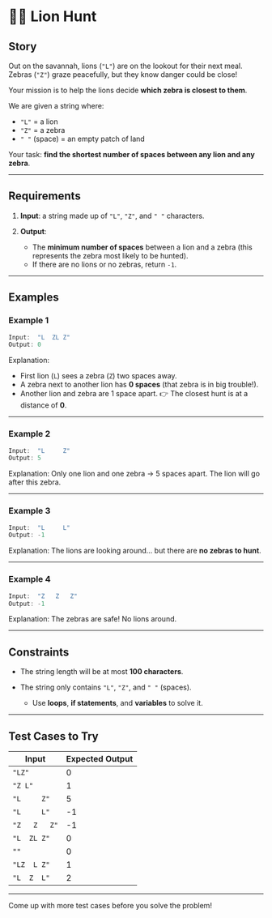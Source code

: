 # 🦁🦓 Lion Hunt

## Story

Out on the savannah, lions (`"L"`) are on the lookout for their next meal. Zebras (`"Z"`) graze peacefully, but they know danger could be close!

Your mission is to help the lions decide **which zebra is closest to them**.

We are given a string where:

* `"L"` = a lion
* `"Z"` = a zebra
* `" "` (space) = an empty patch of land

Your task: **find the shortest number of spaces between any lion and any zebra**.

---

## Requirements

1. **Input**: a string made up of `"L"`, `"Z"`, and `" "` characters.
2. **Output**:

   * The **minimum number of spaces** between a lion and a zebra (this represents the zebra most likely to be hunted).
   * If there are no lions or no zebras, return `-1`.

---

## Examples

### Example 1

```js
Input:  "L  ZL Z"
Output: 0
```

Explanation:

* First lion (`L`) sees a zebra (`Z`) two spaces away.
* A zebra next to another lion has **0 spaces** (that zebra is in big trouble!).
* Another lion and zebra are 1 space apart.
  👉 The closest hunt is at a distance of **0**.

---

### Example 2

```js
Input:  "L     Z"
Output: 5
```

Explanation: Only one lion and one zebra → 5 spaces apart. The lion will go after this zebra.

---

### Example 3

```js
Input:  "L     L"
Output: -1
```

Explanation: The lions are looking around… but there are **no zebras to hunt**.

---

### Example 4

```js
Input:  "Z   Z   Z"
Output: -1
```

Explanation: The zebras are safe! No lions around.

---

## Constraints

* The string length will be at most **100 characters**.
* The string only contains `"L"`, `"Z"`, and `" "` (spaces).

  * Use **loops**, **if statements**, and **variables** to solve it.

---

## Test Cases to Try

| Input         | Expected Output |
| ------------- | --------------- |
| `"LZ"`        | 0               |
| `"Z L"`       | 1               |
| `"L     Z"`   | 5               |
| `"L     L"`   | -1              |
| `"Z   Z   Z"` | -1              |
| `"L  ZL Z"`   | 0               |
| `""`          | 0               |
| `"LZ  L Z"`   | 1               |
| `"L  Z  L"`   | 2               |

---

Come up with more test cases  before you solve the problem!
